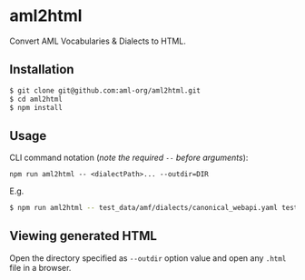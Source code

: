 # aml2html
Convert AML Vocabularies & Dialects to HTML.

## Installation
```sh
$ git clone git@github.com:aml-org/aml2html.git
$ cd aml2html
$ npm install
```

## Usage
CLI command notation (*note the required `--` before arguments*):
```
npm run aml2html -- <dialectPath>... --outdir=DIR
```

E.g.
```sh
$ npm run aml2html -- test_data/amf/dialects/canonical_webapi.yaml test_data/amf/dialects/oas20.yaml test_data/amf/dialects/validation.raml test_data/music/dialect/playlist.yaml --outdir=./test_data/html/
```

## Viewing generated HTML
Open the directory specified as `--outdir` option value and open any `.html` file in a browser.
